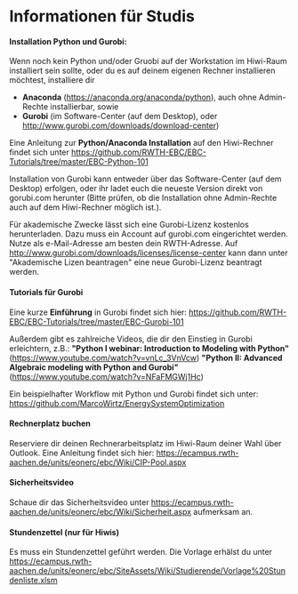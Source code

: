 # Informationen für Studis

#### Installation Python und Gurobi:
Wenn noch kein Python und/oder Gruobi auf der Workstation im Hiwi-Raum installiert sein sollte, oder du es auf deinem eigenen Rechner installieren möchtest, installiere dir
- **Anaconda** (https://anaconda.org/anaconda/python), auch ohne Admin-Rechte installierbar, sowie
- **Gurobi** (im Software-Center (auf dem Desktop), oder http://www.gurobi.com/downloads/download-center)

Eine Anleitung zur **Python/Anaconda Installation** auf den Hiwi-Rechner findet sich unter
https://github.com/RWTH-EBC/EBC-Tutorials/tree/master/EBC-Python-101

Installation von Gurobi kann entweder über das Software-Center (auf dem Desktop) erfolgen, oder ihr ladet euch die neueste Version direkt von gorubi.com herunter (Bitte prüfen, ob die Installation ohne Admin-Rechte auch auf dem Hiwi-Rechner möglich ist.).

Für akademische Zwecke lässt sich eine Gurobi-Lizenz kostenlos herunterladen. Dazu muss ein Account auf gurobi.com eingerichtet werden. Nutze als e-Mail-Adresse am besten dein RWTH-Adresse. Auf http://www.gurobi.com/downloads/licenses/license-center kann dann unter "Akademische Lizen beantragen" eine neue Gurobi-Lizenz beantragt werden.

#### Tutorials für Gurobi

Eine kurze **Einführung** in Gurobi findet sich hier:
https://github.com/RWTH-EBC/EBC-Tutorials/tree/master/EBC-Gurobi-101

Außerdem gibt es zahlreiche Videos, die dir den Einstieg in Gurobi erleichtern, z.B.:
**"Python I webinar: Introduction to Modeling with Python"** (https://www.youtube.com/watch?v=vnLc_3VnVcw)
**"Python II: Advanced Algebraic modeling with Python and Gurobi"** (https://www.youtube.com/watch?v=NFaFMGWj1Hc)

Ein beispielhafter Workflow mit Python und Gurobi findet sich unter:
https://github.com/MarcoWirtz/EnergySystemOptimization

#### Rechnerplatz buchen
Reserviere dir deinen Rechnerarbeitsplatz im Hiwi-Raum deiner Wahl über Outlook. Eine Anleitung findet sich hier:
https://ecampus.rwth-aachen.de/units/eonerc/ebc/Wiki/CIP-Pool.aspx

#### Sicherheitsvideo
Schaue dir das Sicherheitsvideo unter https://ecampus.rwth-aachen.de/units/eonerc/ebc/Wiki/Sicherheit.aspx
aufmerksam an.

#### Stundenzettel (nur für Hiwis)
Es muss ein Stundenzettel geführt werden. Die Vorlage erhälst du unter https://ecampus.rwth-aachen.de/units/eonerc/ebc/SiteAssets/Wiki/Studierende/Vorlage%20Stundenliste.xlsm
